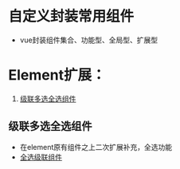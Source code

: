 # 自定义封装常用组件

* vue封装组件集合、功能型、全局型、扩展型

# Element扩展：
1. [级联多选全选组件](#级联多选全选组件)



## 级联多选全选组件
* 在element原有组件之上二次扩展补充，全选功能
* [全选级联组件](%E5%85%A8%E9%80%89%E7%BA%A7%E8%81%94%E7%BB%84%E4%BB%B6.md)